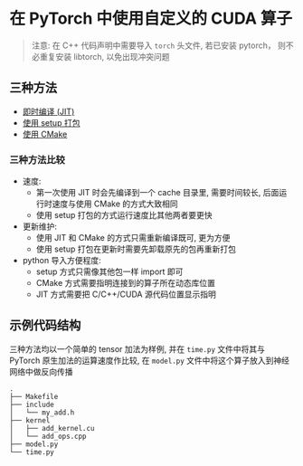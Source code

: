 # 在 PyTorch 中使用自定义的 CUDA 算子

> 注意: 在 C++ 代码声明中需要导入 `torch` 头文件, 若已安装 pytorch， 则不必重复安装 libtorch, 以免出现冲突问题

## 三种方法

- [即时编译 (JIT)](./jit/README.md)
- [使用 setup 打包](./setup/README.md)
- [使用 CMake](./cmake/README.md)

### 三种方法比较

- 速度:
    - 第一次使用 JIT 时会先编译到一个 cache 目录里, 需要时间较长, 后面运行时速度与使用 CMake 的方式大致相同
    - 使用 setup 打包的方式运行速度比其他两者要更快
- 更新维护:
    - 使用 JIT 和 CMake 的方式只需重新编译既可, 更为方便
    - 使用 setup 打包在更新时需要先卸载原先的包再重新打包
- python 导入方便程度:
    - setup 方式只需像其他包一样 import 即可
    - CMake 方式需要指明连接到的算子所在动态库位置
    - JIT 方式需要把 C/C++/CUDA 源代码位置显示指明

## 示例代码结构

三种方法均以一个简单的 tensor 加法为样例, 并在 `time.py` 文件中将其与 PyTorch 原生加法的运算速度作比较, 在 `model.py` 文件中将这个算子放入到神经网络中做反向传播

```
.
├── Makefile
├── include
│   └── my_add.h
├── kernel
│   ├── add_kernel.cu
│   └── add_ops.cpp
├── model.py
└── time.py
```
